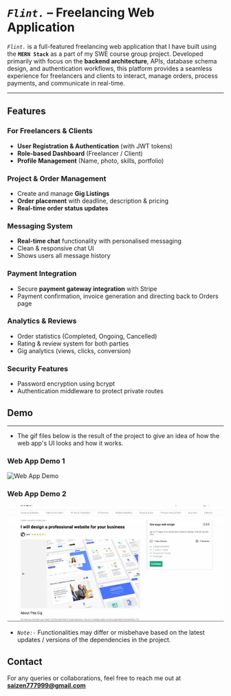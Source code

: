 # *`Flint.`* – Freelancing Web Application

*`Flint.`* is a full-featured freelancing web application that I have built using the **`MERN Stack`** as a part of my SWE course group project. Developed primarily with focus on the **backend architecture**, APIs, database schema design, and authentication workflows, 
this platform provides a seamless experience for freelancers and clients to interact, manage orders, process payments, and communicate in real-time.

---

## Features

###  For Freelancers & Clients
- **User Registration & Authentication** (with JWT tokens)
- **Role-based Dashboard** (Freelancer / Client)
- **Profile Management** (Name, photo, skills, portfolio)

###  Project & Order Management
- Create and manage **Gig Listings**
- **Order placement** with deadline, description & pricing
- **Real-time order status updates** 

###  Messaging System
- **Real-time chat** functionality with personalised messaging
- Clean & responsive chat UI
- Shows users all message history

###  Payment Integration
- Secure **payment gateway integration** with Stripe
- Payment confirmation, invoice generation and directing back to Orders page

###  Analytics & Reviews
- Order statistics (Completed, Ongoing, Cancelled)
- Rating & review system for both parties
- Gig analytics (views, clicks, conversion)

###  Security Features
- Password encryption using bcrypt
- Authentication middleware to protect private routes

## Demo
---
- The gif files below is the result of the project to give an idea of how the web app's UI looks and how it works.

### Web App Demo 1
![Web App Demo](https://github.com/shifs999/Flint-deployed/blob/main/demo_mern/demo1.gif)

### Web App Demo 2
![Web App Demo](https://github.com/shifs999/Flint-deployed/blob/main/demo_mern/demo2.gif)

- *`Note:-`* Functionalities may differ or misbehave based on the latest updates / versions of the dependencies in the project.

## Contact

For any queries or collaborations, feel free to reach me out at **saizen777999@gmail.com**

